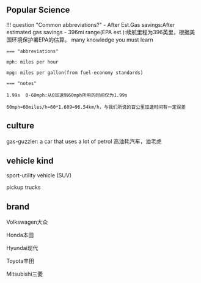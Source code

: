 ## Popular Science
!!! question "Common abbreviations?"
    - After Est.Gas savings:After estimated gas savings
    - 396mi  range(EPA est.):续航里程为396英里，根据美国环境保护署EPA的估算。
    many knowledge you must learn

    === "abbreviations"

    mph: miles per hour

    mpg: miles per gallon(from fuel-economy standards)

    === "notes"
    
    1.99s  0-60mph:从0加速到60mph所用的时间仅为1.99s
    
    60mph=60miles/h=60*1.609=96.54km/h，与我们所说的百公里加速时间有一定误差

## culture
gas-guzzler:  a car that uses a lot of petrol 高油耗汽车，油老虎

## vehicle kind
sport-utility vehicle (SUV)

pickup trucks

## brand
Volkswagen大众

Honda本田

Hyundai现代

Toyota丰田

Mitsubishi三菱

